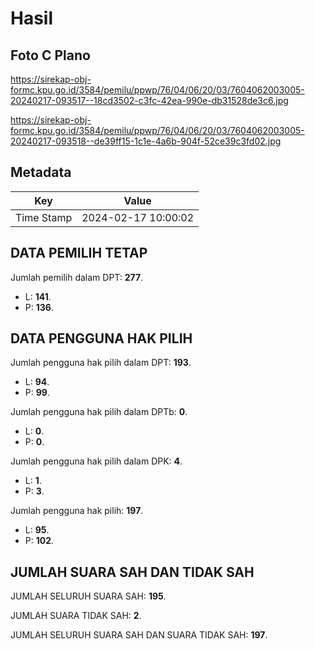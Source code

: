 # Hasil

## Foto C Plano

https://sirekap-obj-formc.kpu.go.id/3584/pemilu/ppwp/76/04/06/20/03/7604062003005-20240217-093517--18cd3502-c3fc-42ea-990e-db31528de3c6.jpg

https://sirekap-obj-formc.kpu.go.id/3584/pemilu/ppwp/76/04/06/20/03/7604062003005-20240217-093518--de39ff15-1c1e-4a6b-904f-52ce39c3fd02.jpg


## Metadata

| Key        | Value               |
| ---------- | ------------------- |
| Time Stamp | 2024-02-17 10:00:02 |


## DATA PEMILIH TETAP

Jumlah pemilih dalam DPT: **277**.
 * L: **141**.
 * P: **136**.

## DATA PENGGUNA HAK PILIH

Jumlah pengguna hak pilih dalam DPT: **193**.
 * L: **94**.
 * P: **99**.

Jumlah pengguna hak pilih dalam DPTb: **0**.
 * L: **0**.
 * P: **0**.

Jumlah pengguna hak pilih dalam DPK: **4**.
 * L: **1**.
 * P: **3**.

Jumlah pengguna hak pilih: **197**.
 * L: **95**.
 * P: **102**.

## JUMLAH SUARA SAH DAN TIDAK SAH

JUMLAH SELURUH SUARA SAH: **195**.

JUMLAH SUARA TIDAK SAH: **2**.

JUMLAH SELURUH SUARA SAH DAN SUARA TIDAK SAH: **197**.


